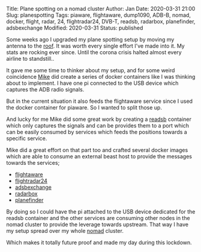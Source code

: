 Title:       Plane spotting on a nomad cluster
Author:      Jan
Date:        2020-03-31 21:00
Slug:        planespotting
Tags:        piaware, flightaware, dump1090, ADB-B, nomad, docker, flight, radar, 24, flightradar24, DVB-T, readsb, radarbox, planefinder, adsbexchange
Modified:    2020-03-31
Status:      published

Some weeks ago I upgraded my plane spotting setup by moving my antenna to the [roof]({filename}piaware.md). It was worth every single effort I've made into it. My stats are rocking ever since. Until the corona crisis halted almost every airline to standstill..

It gave me some time to thinker about my setup, and for some weird coincidence [Mike](https://github.com/mikenye) did create a series of docker containers like I was thinking about to implement. I have one pi connected to the USB device which captures the ADB radio signals.

But in the current situation it also feeds the flightaware service since I used the docker container for piaware. So I wanted to split those up.

And lucky for me Mike did some great work by creating a [readsb](https://github.com/mikenye/docker-readsb) container which only captures the signals and can be provides them to a port which can be easily consumed by services which feeds the positions towards a specific service.

Mike did a great effort on that part too and crafted several docker images which are able to consume an external beast host to provide the messages towards the services;

* [flightaware](https://github.com/mikenye/docker-piaware)
* [flightradar24](https://github.com/mikenye/docker-flightradar24)
* [adsbexchange](https://github.com/mikenye/docker-adsbexchange)
* [radarbox](https://github.com/mikenye/docker-radarbox)
* [planefinder](https://github.com/mikenye/docker-planefinder)


By doing so I could have the pi attached to the USB device dedicated for the readsb container and the other services are consuming other nodes in the nomad cluster to provide the leverage towards upstream. That way I have my setup spread over my whole [nomad](../nomad-arm-cluster.html) cluster.

Which makes it totally future proof and made my day during this lockdown.

